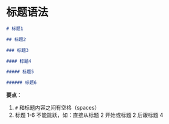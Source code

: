 # 标题语法

```Markdown
# 标题1

## 标题2

### 标题3

#### 标题4

##### 标题5

###### 标题6
```

**要点**：

1. `#` 和标题内容之间有空格（spaces）
2. 标题 1-6 不能跳跃，如：直接从标题 2 开始或标题 2 后跟标题 4
